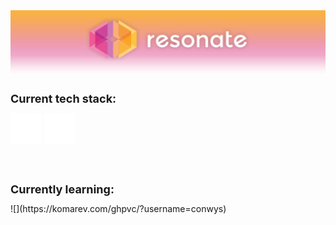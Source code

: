 <img src="profile.png" alt="resonate logo">
<div class="info-container">
    <div class="tech-stack-container">
        <h1 style="font-size: 18px">Current tech stack:</h1>
    </div>
    <div class="tech-stack-logos">
        <img src="javascript.png" alt="JS">
        <img src="react.png" alt="JS">
    </div>
<br>
<br>
    <div class="learning">
        <h1 style="font-size: 18px">Currently learning:</h1>
    </div>
</div>
![](https://komarev.com/ghpvc/?username=conwys)
